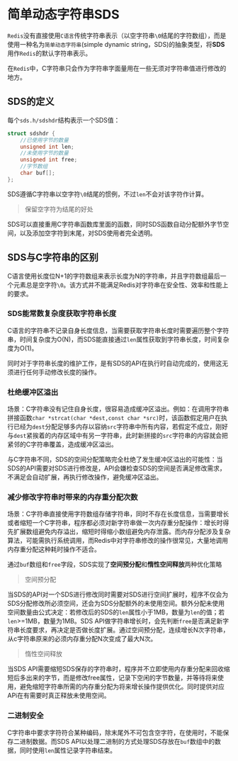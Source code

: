 # 简单动态字符串SDS

`Redis`没有直接使用`C语言`传统字符串表示（以空字符串`\0`结尾的字符数组），而是使用一种名为`简单动态字符串`(simple dynamic string，SDS)的抽象类型，将**SDS**用作`Redis`的默认字符串表示。

在`Redis`中，C字符串只会作为字符串字面量用在一些无须对字符串值进行修改的地方。

## SDS的定义

每个`sds.h/sdshdr`结构表示一个SDS值：

```c
struct sdshdr {
    //已使用字节的数量
    unsigned int len;
    //未使用字节的数量
    unsigned int free;
    //字节数组
    char buf[];
};
```

SDS遵循C字符串以空字符`\0`结尾的惯例，不过`len`不会对该字符作计算。

> 保留空字符为结尾的好处

SDS可以直接重用C字符串函数库里面的函数，同时SDS函数自动分配额外字节空间，以及添加空字符到末尾，对SDS使用者完全透明。

## SDS与C字符串的区别

C语言使用长度位N+1的字符数组来表示长度为N的字符串，并且字符数组最后一个元素总是空字符`\0`。该方式并不能满足Redis对字符串在安全性、效率和性能上的要求。

### SDS能常数复杂度获取字符串长度

C语言的字符串不记录自身长度信息，当需要获取字符串长度时需要遍历整个字符串，时间复杂度为O(N)，而SDS能直接通过`len`属性获取到字符串长度，时间复杂度为O(1)。

同时对于字符串长度的维护工作，是有SDS的API在执行时自动完成的，使用这无须进行任何手动修改长度的操作。

### 杜绝缓冲区溢出

场景：C字符串没有记住自身长度，很容易造成缓冲区溢出。例如：在调用字符串拼接函数`char *strcat(char *dest,const char *src)`时，该函数假定用户在执行已经为`dest`分配足够多内存以容纳`src`字符串中所有内容，若假定不成立，刚好与`dest`紧挨着的内存区域中有另一字符串，此时新拼接的`src`字符串的内容就会把紧邻的C字符串覆盖，造成缓冲区溢出。

与C字符串不同，SDS的空间分配策略完全杜绝了发生缓冲区溢出的可能性：当SDS的API需要对SDS进行修改是，API会嫌检查SDS的空间是否满足修改需求，不满足会自动扩展，再执行修改操作，避免缓冲区溢出。

### 减少修改字符串时带来的内存重分配次数

场景：C字符串直接使用字符数组存储字符串，同时不存在长度信息，当需要增长或者缩短一个C字符串，程序都必须对新字符串做一次内存重分配操作：增长时得先扩展数组避免内存溢出，缩短时得缩小数组避免内存泄露。而内存分配涉及复杂算法，可能需执行系统调用，而Redis中对字符串修改的操作很常见，大量地调用内存重分配这种耗时操作不适合。

通过`buf`数组和`free`字段，SDS实现了**空间预分配**和**惰性空间释放**两种优化策略

> 空间预分配

当SDS的API对一个SDS进行修改同时需要对SDS进行空间扩展时，程序不仅会为SDS分配修改所必须空间，还会为SDS分配额外的未使用空间。额外分配未使用空间数量由公式决定：若修改后的SDS的`len`属性小于1MB，数量为`len`的值；若`len`>=1MB，数量为1MB。SDS API做字符串增长时，会先判断`free`是否满足新字符串长度要求，再决定是否做长度扩展。通过空间预分配，连续增长N次字符串，从c字符串原来的必须内存重分配N次变成了最大N次。

> 惰性空间释放

当SDS API需要缩短SDS保存的字符串时，程序并不立即使用内存重分配来回收缩短后多出来的字节，而是修改free属性，记录下空闲的字节数量，并等待将来使用，避免缩短字符串所需的内存重分配为将来增长操作提供优化。同时提供对应APi在有需要时真正释放未使用空间。

### 二进制安全

C字符串中要求字符符合某种编码，除末尾外不可包含空字符，在使用时，不能保存二进制数据。而SDS API以处理二进制的方式处理SDS存放在`buf`数组中的数据，同时使用`len`属性记录字符串结束。











